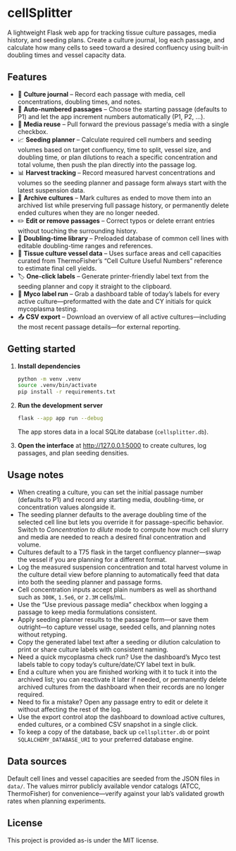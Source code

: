 # cellSplitter

A lightweight Flask web app for tracking tissue culture passages, media history, and
seeding plans. Create a culture journal, log each passage, and calculate how many cells to
seed toward a desired confluency using built-in doubling times and vessel capacity data.

## Features

- 📓 **Culture journal** – Record each passage with media, cell concentrations, doubling
  times, and notes.
- 🔁 **Auto-numbered passages** – Choose the starting passage (defaults to P1) and let the
  app increment numbers automatically (P1, P2, …).
- 🧪 **Media reuse** – Pull forward the previous passage's media with a single checkbox.
- 📈 **Seeding planner** – Calculate required cell numbers and seeding volumes based on
  target confluency, time to split, vessel size, and doubling time, or plan dilutions to
  reach a specific concentration and total volume, then push the plan directly into the
  passage log.
- 📊 **Harvest tracking** – Record measured harvest concentrations and volumes so the
  seeding planner and passage form always start with the latest suspension data.
- 📁 **Archive cultures** – Mark cultures as ended to move them into an archived list
  while preserving full passage history, or permanently delete ended cultures when
  they are no longer needed.
- ✏️ **Edit or remove passages** – Correct typos or delete errant entries without touching
  the surrounding history.
- 🧬 **Doubling-time library** – Preloaded database of common cell lines with editable
  doubling-time ranges and references.
- 🧮 **Tissue culture vessel data** – Uses surface areas and cell capacities curated from
  ThermoFisher’s “Cell Culture Useful Numbers” reference to estimate final cell yields.
- 🏷️ **One-click labels** – Generate printer-friendly label text from the seeding planner
  and copy it straight to the clipboard.
- 🧾 **Myco label run** – Grab a dashboard table of today’s labels for every active
  culture—preformatted with the date and CY initials for quick mycoplasma testing.
- 📤 **CSV export** – Download an overview of all active cultures—including the most
  recent passage details—for external reporting.

## Getting started

1. **Install dependencies**

   ```bash
   python -m venv .venv
   source .venv/bin/activate
   pip install -r requirements.txt
   ```

2. **Run the development server**

   ```bash
   flask --app app run --debug
   ```

   The app stores data in a local SQLite database (`cellsplitter.db`).

3. **Open the interface** at <http://127.0.0.1:5000> to create cultures, log passages, and
   plan seeding densities.

## Usage notes

- When creating a culture, you can set the initial passage number (defaults to P1) and
  record any starting media, doubling-time, or concentration values alongside it.
- The seeding planner defaults to the average doubling time of the selected cell line but
  lets you override it for passage-specific behavior. Switch to *Concentration to dilute*
  mode to compute how much cell slurry and media are needed to reach a desired final
  concentration and volume.
- Cultures default to a T75 flask in the target confluency planner—swap the vessel if you
  are planning for a different format.
- Log the measured suspension concentration and total harvest volume in the culture detail
  view before planning to automatically feed that data into both the seeding planner and
  passage forms.
- Cell concentration inputs accept plain numbers as well as shorthand such as `300K`,
  `1.5e6`, or `2.3M` cells/mL.
- Use the “Use previous passage media” checkbox when logging a passage to keep media
  formulations consistent.
- Apply seeding planner results to the passage form—or save them outright—to capture
  vessel usage, seeded cells, and planning notes without retyping.
- Copy the generated label text after a seeding or dilution calculation to print or share
  culture labels with consistent naming.
- Need a quick mycoplasma check run? Use the dashboard’s Myco test labels table to copy
  today’s culture/date/CY label text in bulk.
- End a culture when you are finished working with it to tuck it into the archived list;
  you can reactivate it later if needed, or permanently delete archived cultures from the
  dashboard when their records are no longer required.
- Need to fix a mistake? Open any passage entry to edit or delete it without affecting the
  rest of the log.
- Use the export control atop the dashboard to download active cultures, ended cultures,
  or a combined CSV snapshot in a single click.
- To keep a copy of the database, back up `cellsplitter.db` or point `SQLALCHEMY_DATABASE_URI`
  to your preferred database engine.

## Data sources

Default cell lines and vessel capacities are seeded from the JSON files in `data/`. The
values mirror publicly available vendor catalogs (ATCC, ThermoFisher) for convenience—verify
against your lab’s validated growth rates when planning experiments.

## License

This project is provided as-is under the MIT license.
